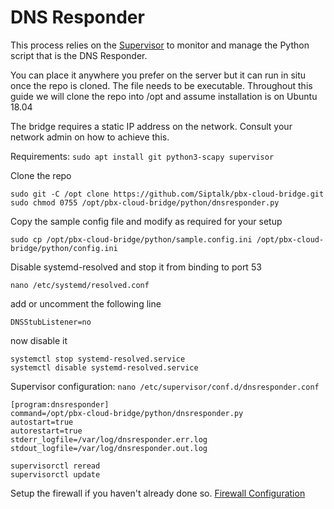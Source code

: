 # DNS Responder

This process relies on the [Supervisor](http://supervisord.org/) to monitor and manage the Python script that is the DNS Responder.

You can place it anywhere you prefer on the server but it can run in situ once the repo is cloned. The file needs to be executable. Throughout this guide we will clone the repo into /opt and assume installation is on Ubuntu 18.04

The bridge requires a static IP address on the network. Consult your network admin on how to achieve this.

Requirements:
```sudo apt install git python3-scapy supervisor```

Clone the repo
```
sudo git -C /opt clone https://github.com/Siptalk/pbx-cloud-bridge.git
sudo chmod 0755 /opt/pbx-cloud-bridge/python/dnsresponder.py 
```

Copy the sample config file and modify as required for your setup
```
sudo cp /opt/pbx-cloud-bridge/python/sample.config.ini /opt/pbx-cloud-bridge/python/config.ini
```

Disable systemd-resolved and stop it from binding to port 53
```
nano /etc/systemd/resolved.conf 
```
add or uncomment the following line
```
DNSStubListener=no
```
now disable it
```
systemctl stop systemd-resolved.service
systemctl disable systemd-resolved.service
```

Supervisor configuration:
```nano /etc/supervisor/conf.d/dnsresponder.conf```

```
[program:dnsresponder]
command=/opt/pbx-cloud-bridge/python/dnsresponder.py
autostart=true
autorestart=true
stderr_logfile=/var/log/dnsresponder.err.log
stdout_logfile=/var/log/dnsresponder.out.log
```

```
supervisorctl reread
supervisorctl update
```

Setup the firewall if you haven't already done so.
[Firewall Configuration](firewall.md)
